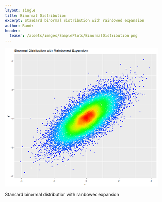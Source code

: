 ```yaml
---
layout: single
title: Binormal Distribution
excerpt: Standard binormal distribution with rainbowed expansion
author: Randy
header:
  teaser: /assets/images/SamplePlots/BinormalDistribution.png
---
```


![](/assets/images/SamplePlots/BinormalDistribution.png)

Standard binormal distribution with rainbowed expansion

